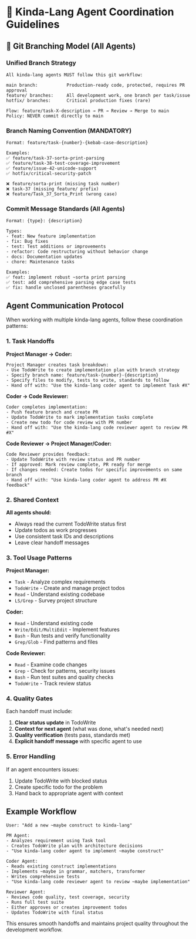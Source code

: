 # 🤖 Kinda-Lang Agent Coordination Guidelines

## 🌳 Git Branching Model (All Agents)

### Unified Branch Strategy
```
All kinda-lang agents MUST follow this git workflow:

main branch:           Production-ready code, protected, requires PR approval
feature/ branches:     All development work, one branch per task/issue
hotfix/ branches:      Critical production fixes (rare)

Flow: feature/task-X-description → PR → Review → Merge to main
Policy: NEVER commit directly to main
```

### Branch Naming Convention (MANDATORY)
```
Format: feature/task-{number}-{kebab-case-description}

Examples:
✅ feature/task-37-sorta-print-parsing
✅ feature/task-38-test-coverage-improvement
✅ feature/issue-42-unicode-support
✅ hotfix/critical-security-patch

❌ feature/sorta-print (missing task number)
❌ task-37 (missing feature/ prefix)
❌ feature/Task_37_Sorta_Print (wrong case)
```

### Commit Message Standards (All Agents)
```
Format: {type}: {description}

Types:
- feat: New feature implementation  
- fix: Bug fixes
- test: Test additions or improvements
- refactor: Code restructuring without behavior change
- docs: Documentation updates
- chore: Maintenance tasks

Examples:
✅ feat: implement robust ~sorta print parsing
✅ test: add comprehensive parsing edge case tests
✅ fix: handle unclosed parentheses gracefully
```

## Agent Communication Protocol

When working with multiple kinda-lang agents, follow these coordination patterns:

### 1. Task Handoffs

**Project Manager → Coder:**
```
Project Manager creates task breakdown:
- Use TodoWrite to create implementation plan with branch strategy
- Specify branch name: feature/task-{number}-{description}
- Specify files to modify, tests to write, standards to follow
- Hand off with: "Use the kinda-lang coder agent to implement Task #X"
```

**Coder → Code Reviewer:**
```  
Coder completes implementation:
- Push feature branch and create PR
- Update TodoWrite to mark implementation tasks complete
- Create new todo for code review with PR number
- Hand off with: "Use the kinda-lang code reviewer agent to review PR #X"
```

**Code Reviewer → Project Manager/Coder:**
```
Code Reviewer provides feedback:
- Update TodoWrite with review status and PR number
- If approved: Mark review complete, PR ready for merge
- If changes needed: Create todos for specific improvements on same branch
- Hand off with: "Use kinda-lang coder agent to address PR #X feedback"
```

### 2. Shared Context

**All agents should:**
- Always read the current TodoWrite status first
- Update todos as work progresses  
- Use consistent task IDs and descriptions
- Leave clear handoff messages

### 3. Tool Usage Patterns

**Project Manager:**
- `Task` - Analyze complex requirements
- `TodoWrite` - Create and manage project todos  
- `Read` - Understand existing codebase
- `LS/Grep` - Survey project structure

**Coder:**
- `Read` - Understand existing code
- `Write/Edit/MultiEdit` - Implement features
- `Bash` - Run tests and verify functionality
- `Grep/Glob` - Find patterns and files

**Code Reviewer:** 
- `Read` - Examine code changes
- `Grep` - Check for patterns, security issues
- `Bash` - Run test suites and quality checks
- `TodoWrite` - Track review status

### 4. Quality Gates

Each handoff must include:
1. **Clear status update** in TodoWrite
2. **Context for next agent** (what was done, what's needed next)
3. **Quality verification** (tests pass, standards met)
4. **Explicit handoff message** with specific agent to use

### 5. Error Handling

If an agent encounters issues:
1. Update TodoWrite with blocked status
2. Create specific todo for the problem
3. Hand back to appropriate agent with context

## Example Workflow

```
User: "Add a new ~maybe construct to kinda-lang"

PM Agent: 
- Analyzes requirement using Task tool
- Creates TodoWrite plan with architecture decisions
- "Use kinda-lang coder agent to implement ~maybe construct"

Coder Agent:
- Reads existing construct implementations  
- Implements ~maybe in grammar, matchers, transformer
- Writes comprehensive tests
- "Use kinda-lang code reviewer agent to review ~maybe implementation"

Reviewer Agent:
- Reviews code quality, test coverage, security
- Runs full test suite
- Either approves or creates improvement todos
- Updates TodoWrite with final status
```

This ensures smooth handoffs and maintains project quality throughout the development workflow.